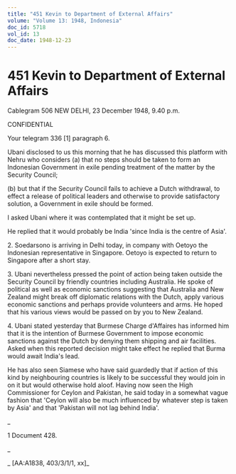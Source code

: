 ```yaml
---
title: "451 Kevin to Department of External Affairs"
volume: "Volume 13: 1948, Indonesia"
doc_id: 5718
vol_id: 13
doc_date: 1948-12-23
---
```


# 451 Kevin to Department of External Affairs

Cablegram 506 NEW DELHI, 23 December 1948, 9.40 p.m.

CONFIDENTIAL

Your telegram 336 [1] paragraph 6.

Ubani disclosed to us this morning that he has discussed this platform with Nehru who considers (a) that no steps should be taken to form an Indonesian Government in exile pending treatment of the matter by the Security Council;

(b) but that if the Security Council fails to achieve a Dutch withdrawal, to effect a release of political leaders and otherwise to provide satisfactory solution, a Government in exile should be formed.

I asked Ubani where it was contemplated that it might be set up.

He replied that it would probably be India 'since India is the centre of Asia'.

2\. Soedarsono is arriving in Delhi today, in company with Oetoyo the Indonesian representative in Singapore. Oetoyo is expected to return to Singapore after a short stay.

3\. Ubani nevertheless pressed the point of action being taken outside the Security Council by friendly countries including Australia. He spoke of political as well as economic sanctions suggesting that Australia and New Zealand might break off diplomatic relations with the Dutch, apply various economic sanctions and perhaps provide volunteers and arms. He hoped that his various views would be passed on by you to New Zealand.

4\. Ubani stated yesterday that Burmese Charge d'Affaires has informed him that it is the intention of Burmese Government to impose economic sanctions against the Dutch by denying them shipping and air facilities. Asked when this reported decision might take effect he replied that Burma would await India's lead.

He has also seen Siamese who have said guardedly that if action of this kind by neighbouring countries is likely to be successful they would join in on it but would otherwise hold aloof. Having now seen the High Commissioner for Ceylon and Pakistan, he said today in a somewhat vague fashion that 'Ceylon will also be much influenced by whatever step is taken by Asia' and that 'Pakistan will not lag behind India'.

_

1 Document 428.

_

_ [AA:A1838, 403/3/1/1, xx]_
